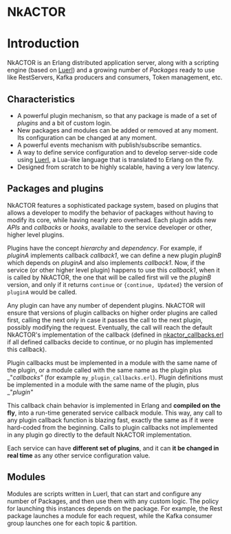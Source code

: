 # NkACTOR

# Introduction

NkACTOR is an Erlang distributed application server, along with a scripting engine (based on [Luerl](https://github.com/rvirding/luerl)) and a growing number of _Packages_ ready to use like RestServers, Kafka producers and consumers, Token management, etc.

## Characteristics

* A powerful plugin mechanism, so that any package is made of a set of _plugins_ and a bit of custom login.
* New packages and modules can be added or removed at any moment. Its configuration can be changed at any moment.
* A powerful events mechanism with publish/subscribe semantics.
* A way to define service configuration and to develop server-side code using [Luerl](https://github.com/rvirding/luerl), a Lua-like language that is translated to Erlang on the fly.
* Designed from scratch to be highly scalable, having a very low latency.


## Packages and plugins

NkACTOR features a sophisticated package system, based on plugins that allows a developer to modify the behavior of packages without having to modify its core, while having nearly zero overhead. Each plugin adds new _APIs_ and _callbacks_ or _hooks_, available to the service developer or other, higher level plugins.

Plugins have the concept _hierarchy_ and _dependency_. For example, if _pluginA_ implements callback _callback1_, we can define a new plugin _pluginB_ which depends on _pluginA_ and also implements _callback1_. Now, if the service (or other higher level plugin) happens to use this _callback1_, when it is called by NkACTOR, the one that will be called first will ve the _pluginB_ version, and only if it returns `continue` or `{continue, Updated}` the version of `pluginA` would be called.

Any plugin can have any number of dependent plugins. NkACTOR will ensure that versions of plugin callbacks on higher order plugins are called first, calling the next only in case it passes the call to the next plugin, possibly modifying the request. Eventually, the call will reach the default NkACTOR's implementation of the callback (defined in [nkactor_callbacks.erl](src/nkactor_callbacks.erl) if all defined callbacks decide to continue, or no plugin has implemented this callback).

Plugin callbacks must be implemented in a module with the same name of the plugin, or a module called with the same name as the plugin plus _"_callbacks"_ (for example `my_plugin_callbacks.erl`). Plugin definitions must be implemented in a module with the same name of the plugin, plus _"_plugin"_

This callback chain behavior is implemented in Erlang and **compiled on the fly**, into a run-time generated service callback module. This way, any call to any plugin callback function is blazing fast, exactly the same as if it were hard-coded from the beginning. Calls to plugin callbacks not implemented in any plugin go directly to the default NkACTOR implementation.

Each service can have **different set of plugins**, and it can **it be changed in real time** as any other service configuration value.



## Modules

Modules are scripts written in Luerl, that can start and configure any number of Packages, and then use them with any custom logic. The policy for launching this instances depends on the package. For example, the Rest package launches a module for each request, while the Kafka consumer group launches one for each topic & partition.


